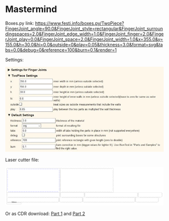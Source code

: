 # Mastermind

Boxes.py link: <https://www.festi.info/boxes.py/TwoPiece?FingerJoint_angle=90.0&FingerJoint_style=rectangular&FingerJoint_surroundingspaces=2.0&FingerJoint_edge_width=1.0&FingerJoint_finger=2.0&FingerJoint_play=0.0&FingerJoint_space=2.0&FingerJoint_width=1.0&x=355.0&y=155.0&h=30.0&hi=0.0&outside=0&play=0.05&thickness=3.0&format=svg&tabs=0.0&debug=0&reference=100&burn=0.1&render=1>

Settings:

![_mastermind](_mastermind.webp)

Laser cutter file:

![_mastermind.svg](_mastermind.svg)

Or as CDR download: [Part 1](_mastermind.cdr) and [Part 2](_mastermind2.cdr)
